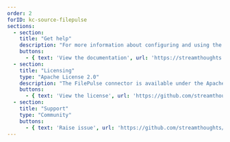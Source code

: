 ```yaml
---
order: 2
forID: kc-source-filepulse
sections:
  - section:
    title: "Get help"
    description: "For more information about configuring and using the connector, see the documentation."
    buttons:
      - { text: 'View the documentation', url: 'https://streamthoughts.github.io/kafka-connect-file-pulse/docs/' }
  - section:
    title: "Licensing"
    type: "Apache License 2.0"
    description: "The FilePulse connector is available under the Apache License 2.0 license."
    buttons:
      - { text: 'View the license', url: 'https://github.com/streamthoughts/kafka-connect-file-pulse/blob/master/LICENSE' }
  - section:
    title: "Support"
    type: "Community"
    buttons:
      - { text: 'Raise issue', url: 'https://github.com/streamthoughts/kafka-connect-file-pulse/issues' }
---
```

